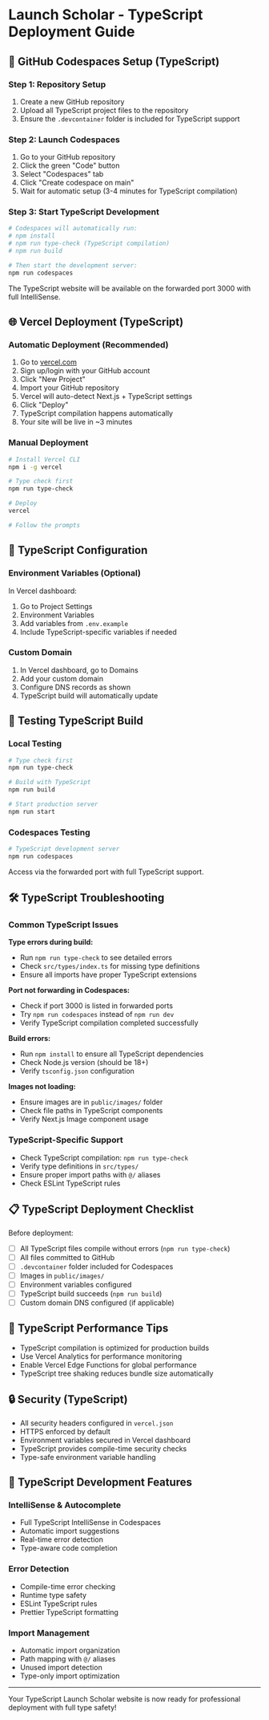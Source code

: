 # Launch Scholar - TypeScript Deployment Guide

## 🚀 GitHub Codespaces Setup (TypeScript)

### Step 1: Repository Setup
1. Create a new GitHub repository
2. Upload all TypeScript project files to the repository
3. Ensure the `.devcontainer` folder is included for TypeScript support

### Step 2: Launch Codespaces
1. Go to your GitHub repository
2. Click the green "Code" button
3. Select "Codespaces" tab
4. Click "Create codespace on main"
5. Wait for automatic setup (3-4 minutes for TypeScript compilation)

### Step 3: Start TypeScript Development
```bash
# Codespaces will automatically run:
# npm install
# npm run type-check (TypeScript compilation)
# npm run build

# Then start the development server:
npm run codespaces
```

The TypeScript website will be available on the forwarded port 3000 with full IntelliSense.

## 🌐 Vercel Deployment (TypeScript)

### Automatic Deployment (Recommended)
1. Go to [vercel.com](https://vercel.com)
2. Sign up/login with your GitHub account
3. Click "New Project"
4. Import your GitHub repository
5. Vercel will auto-detect Next.js + TypeScript settings
6. Click "Deploy"
7. TypeScript compilation happens automatically
8. Your site will be live in ~3 minutes

### Manual Deployment
```bash
# Install Vercel CLI
npm i -g vercel

# Type check first
npm run type-check

# Deploy
vercel

# Follow the prompts
```

## 🔧 TypeScript Configuration

### Environment Variables (Optional)
In Vercel dashboard:
1. Go to Project Settings
2. Environment Variables
3. Add variables from `.env.example`
4. Include TypeScript-specific variables if needed

### Custom Domain
1. In Vercel dashboard, go to Domains
2. Add your custom domain
3. Configure DNS records as shown
4. TypeScript build will automatically update

## 📱 Testing TypeScript Build

### Local Testing
```bash
# Type check first
npm run type-check

# Build with TypeScript
npm run build

# Start production server
npm run start
```

### Codespaces Testing
```bash
# TypeScript development server
npm run codespaces
```
Access via the forwarded port with full TypeScript support.

## 🛠 TypeScript Troubleshooting

### Common TypeScript Issues

**Type errors during build:**
- Run `npm run type-check` to see detailed errors
- Check `src/types/index.ts` for missing type definitions
- Ensure all imports have proper TypeScript extensions

**Port not forwarding in Codespaces:**
- Check if port 3000 is listed in forwarded ports
- Try `npm run codespaces` instead of `npm run dev`
- Verify TypeScript compilation completed successfully

**Build errors:**
- Run `npm install` to ensure all TypeScript dependencies
- Check Node.js version (should be 18+)
- Verify `tsconfig.json` configuration

**Images not loading:**
- Ensure images are in `public/images/` folder
- Check file paths in TypeScript components
- Verify Next.js Image component usage

### TypeScript-Specific Support
- Check TypeScript compilation: `npm run type-check`
- Verify type definitions in `src/types/`
- Ensure proper import paths with `@/` aliases
- Check ESLint TypeScript rules

## 📋 TypeScript Deployment Checklist

Before deployment:
- [ ] All TypeScript files compile without errors (`npm run type-check`)
- [ ] All files committed to GitHub
- [ ] `.devcontainer` folder included for Codespaces
- [ ] Images in `public/images/`
- [ ] Environment variables configured
- [ ] TypeScript build succeeds (`npm run build`)
- [ ] Custom domain DNS configured (if applicable)

## 🎯 TypeScript Performance Tips

- TypeScript compilation is optimized for production builds
- Use Vercel Analytics for performance monitoring
- Enable Vercel Edge Functions for global performance
- TypeScript tree shaking reduces bundle size automatically

## 🔒 Security (TypeScript)

- All security headers configured in `vercel.json`
- HTTPS enforced by default
- Environment variables secured in Vercel dashboard
- TypeScript provides compile-time security checks
- Type-safe environment variable handling

## 🧩 TypeScript Development Features

### **IntelliSense & Autocomplete**
- Full TypeScript IntelliSense in Codespaces
- Automatic import suggestions
- Real-time error detection
- Type-aware code completion

### **Error Detection**
- Compile-time error checking
- Runtime type safety
- ESLint TypeScript rules
- Prettier TypeScript formatting

### **Import Management**
- Automatic import organization
- Path mapping with `@/` aliases
- Unused import detection
- Type-only import optimization

---

Your TypeScript Launch Scholar website is now ready for professional deployment with full type safety!

